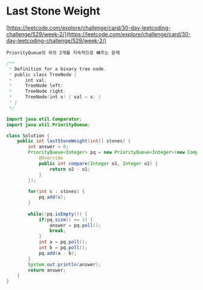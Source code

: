 # Last Stone Weight

[https://leetcode.com/explore/challenge/card/30-day-leetcoding-challenge/529/week-2/](https://leetcode.com/explore/challenge/card/30-day-leetcoding-challenge/529/week-2/)
~~~
PriorityQueue의 위의 2개를 지속적으로 뺴주는 문제
~~~

```java
/**
 * Definition for a binary tree node.
 * public class TreeNode {
 *     int val;
 *     TreeNode left;
 *     TreeNode right;
 *     TreeNode(int x) { val = x; }
 * }
 */

import java.util.Comparator;
import java.util.PriorityQueue;

class Solution {
    public int lastStoneWeight(int[] stones) {
    	int answer = 0;
        PriorityQueue<Integer> pq = new PriorityQueue<Integer>(new Comparator<Integer>() {
			@Override
			public int compare(Integer o1, Integer o2) {
				return o2 - o1;
			}
		});
        
        for(int s : stones) {
        	pq.add(s);
        }
        
        while(!pq.isEmpty()) {
        	if(pq.size() == 1) {
        		answer = pq.poll();
        		break;
        	}
        	int a = pq.poll();
        	int b = pq.poll();
        	pq.add(a - b);
        }
        System.out.println(answer);
        return answer;
    }
}
```